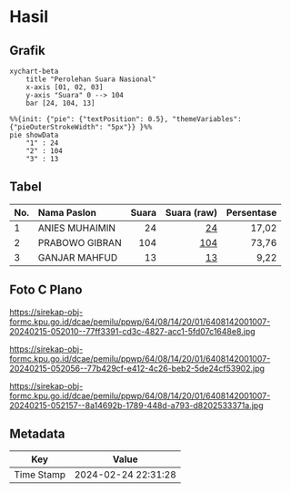 # Hasil

## Grafik

```mermaid
xychart-beta
    title "Perolehan Suara Nasional"
    x-axis [01, 02, 03]
    y-axis "Suara" 0 --> 104
    bar [24, 104, 13]
```

```mermaid
%%{init: {"pie": {"textPosition": 0.5}, "themeVariables": {"pieOuterStrokeWidth": "5px"}} }%%
pie showData
    "1" : 24
    "2" : 104
    "3" : 13
```

## Tabel

| No. | Nama Paslon    | Suara | Suara (raw) | Persentase |
|:--- |:-------------- | -----:| -----------:| ----------:|
| 1   | ANIES MUHAIMIN | 24    | [24][p-1]   | 17,02      |
| 2   | PRABOWO GIBRAN | 104   | [104][p-2]  | 73,76      |
| 3   | GANJAR MAHFUD  | 13    | [13][p-3]   | 9,22       |


[p-1]: https://github.com/gigit-pemilu/pemilu-2024/blob/main/pilpres/hitung-suara/sub/64-kalimantan-timur/sub/08-kutai-timur/sub/14-rantau-pulung/sub/2001-mukti-jaya/sub/007-tps/sub/paslon-1.txt
[p-2]: https://github.com/gigit-pemilu/pemilu-2024/blob/main/pilpres/hitung-suara/sub/64-kalimantan-timur/sub/08-kutai-timur/sub/14-rantau-pulung/sub/2001-mukti-jaya/sub/007-tps/sub/paslon-2.txt
[p-3]: https://github.com/gigit-pemilu/pemilu-2024/blob/main/pilpres/hitung-suara/sub/64-kalimantan-timur/sub/08-kutai-timur/sub/14-rantau-pulung/sub/2001-mukti-jaya/sub/007-tps/sub/paslon-3.txt

## Foto C Plano

https://sirekap-obj-formc.kpu.go.id/dcae/pemilu/ppwp/64/08/14/20/01/6408142001007-20240215-052010--77ff3391-cd3c-4827-acc1-5fd07c1648e8.jpg

https://sirekap-obj-formc.kpu.go.id/dcae/pemilu/ppwp/64/08/14/20/01/6408142001007-20240215-052056--77b429cf-e412-4c26-beb2-5de24cf53902.jpg

https://sirekap-obj-formc.kpu.go.id/dcae/pemilu/ppwp/64/08/14/20/01/6408142001007-20240215-052157--8a14692b-1789-448d-a793-d8202533371a.jpg


## Metadata

| Key        | Value               |
| ---------- | ------------------- |
| Time Stamp | 2024-02-24 22:31:28 |




